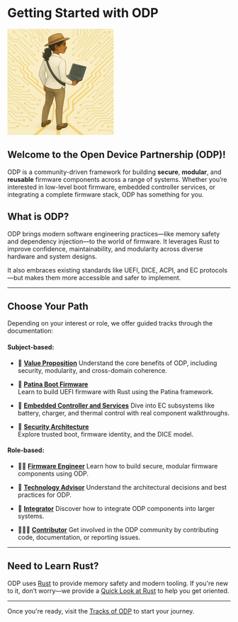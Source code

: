 # Getting Started with ODP

![Choose Your Path](./media/choose_path.png)

## Welcome to the Open Device Partnership (ODP)!

ODP is a community-driven framework for building **secure**, **modular**, and **reusable** firmware components across a range of systems. Whether you’re interested in low-level boot firmware, embedded controller services, or integrating a complete firmware stack, ODP has something for you.

## What is ODP?

ODP brings modern software engineering practices—like memory safety and dependency injection—to the world of firmware. It leverages Rust to improve confidence, maintainability, and modularity across diverse hardware and system designs.

It also embraces existing standards like UEFI, DICE, ACPI, and EC protocols—but makes them more accessible and safer to implement.

---

## Choose Your Path

Depending on your interest or role, we offer guided tracks through the documentation:

#### Subject-based:
- 🏅 [**Value Proposition**](../../tracks/value_proposition/track_overview.md)
  Understand the core benefits of ODP, including security, modularity, and cross-domain coherence.

- 🛫 [**Patina Boot Firmware**](../../tracks/patina/track_overview.md)  
  Learn to build UEFI firmware with Rust using the Patina framework.

- 🔋 [**Embedded Controller and Services**](../../tracks/embedded_controller/track_overview.md)
  Dive into EC subsystems like battery, charger, and thermal control with real component walkthroughs.

- 🔐 [**Security Architecture**](../../tracks/security/track_overview.md)  
  Explore trusted boot, firmware identity, and the DICE model.



#### Role-based:
- 🧑‍🔧 [**Firmware Engineer**](../../tracks/engineer/track_overview.md)
  Learn how to build secure, modular firmware components using ODP.

- 🧠 [**Technology Advisor**](../../tracks/advisor/track_overview.md)
  Understand the architectural decisions and best practices for ODP.  

- 🔧 [**Integrator**](../../tracks/integrator/track_overview.md)
    Discover how to integrate ODP components into larger systems.

- 🧑‍🤝‍🧑 [**Contributor**](../../tracks/contributor/track_overview.md)
    Get involved in the ODP community by contributing code, documentation, or reporting issues.


---

## Need to Learn Rust?

ODP uses [Rust](https://www.rust-lang.org/) to provide memory safety and modern tooling. If you're new to it, don’t worry—we provide a [Quick Look at Rust](./intro/concepts/rust_quick_look.md) to help you get oriented.

---

Once you're ready, visit the [Tracks of ODP](../tracks.md) to start your journey.
